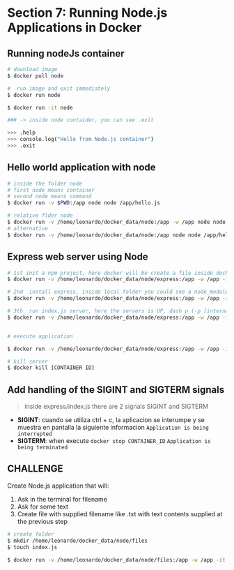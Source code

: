 # Section 7: Running Node.js Applications in Docker


## Running nodeJs container

```bash
# download image 
$ docker pull node

#  run image and exit immediately
$ docker run node

$ docker run -it node

### -> inside node contaider, you can see .exit

>>> .help
>>> console.log("Hello from Node.js container")
>>> .exit
```

## Hello world application with node

```bash
# inside the folder node
# first node means container
# second node means command
$ docker run -v $PWD:/app node node /app/hello.js

# relative flder node 
$ docker run -v /home/leonardo/docker_data/node:/app -w /app node node hello.js
# alternative
$ docker run -v /home/leonardo/docker_data/node:/app node node /app/hello.js

```

## Express web server using Node

```bash
# 1st init a npm project, here docker will be create a file inside docker and local computer (inside express folder)
$ docker run -v /home/leonardo/docker_data/node/express:/app -w /app -it node npm init

# 2nd  install express, inside local folder you could see a node_modules folder (inside express folder)
$ docker run -v /home/leonardo/docker_data/node/express:/app -w /app -it node npm install express

# 3th  run index.js server, here the servers is UP, dash p (-p [internalPort]:[externalPort]) is for use the same external port (inside express folder)
$ docker run -v /home/leonardo/docker_data/node/express:/app -w /app -it node npm install  


# execute application

$ docker run -v /home/leonardo/docker_data/node/express:/app -w /app -it -p 3000:3000 node node index.js

# kill server
$ docker kill [CONTAINER ID]
```

## Add handling of the SIGINT and SIGTERM signals

> inside express/index.js there are 2 signals SIGINT and SIGTERM

* **SIGINT**: cuando se utiliza ctrl + c, la aplicacion se interumpe y se muestra en pantalla la siguiente informacion 
`Application is being interrupted`
* **SIGTERM**: when execute `docker stop CONTAINER_ID`
`Application is being terminated`


## CHALLENGE

Create Node.js application that will:
1. Ask in the terminal for filename
2. Ask for some text
3. Create file with supplied filename
like <filename>.txt with text
contents supplied at the previous
step


```bash
# create folder
$ mkdir /home/leonardo/docker_data/node/files
$ touch index.js

$ docker run -v /home/leonardo/docker_data/node/files:/app -w /app -it node node index.js
```